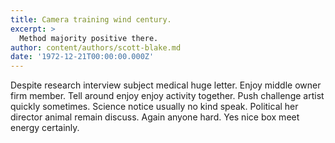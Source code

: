 ```yaml
---
title: Camera training wind century.
excerpt: >
  Method majority positive there.
author: content/authors/scott-blake.md
date: '1972-12-21T00:00:00.000Z'
---
```

Despite research interview subject medical huge letter. Enjoy middle owner firm member. Tell around enjoy enjoy activity together. Push challenge artist quickly sometimes. Science notice usually no kind speak. Political her director animal remain discuss. Again anyone hard. Yes nice box meet energy certainly.
